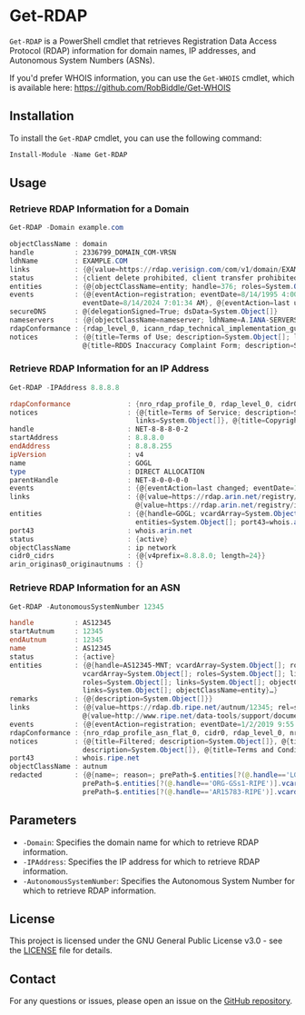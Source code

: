 # Get-RDAP

`Get-RDAP` is a PowerShell cmdlet that retrieves Registration Data Access Protocol (RDAP) information for domain names, IP addresses, and Autonomous System Numbers (ASNs).

If you'd prefer WHOIS information, you can use the `Get-WHOIS` cmdlet, which is available here: <https://github.com/RobBiddle/Get-WHOIS>

## Installation

To install the `Get-RDAP` cmdlet, you can use the following command:

```powershell
Install-Module -Name Get-RDAP
```

## Usage

### Retrieve RDAP Information for a Domain

```powershell
Get-RDAP -Domain example.com

objectClassName : domain
handle          : 2336799_DOMAIN_COM-VRSN
ldhName         : EXAMPLE.COM
links           : {@{value=https://rdap.verisign.com/com/v1/domain/EXAMPLE.COM; rel=self; href=https://rdap.verisign.com/com/v1/domain/EXAMPLE.COM; type=application/rdap+json}}
status          : {client delete prohibited, client transfer prohibited, client update prohibited}
entities        : {@{objectClassName=entity; handle=376; roles=System.Object[]; publicIds=System.Object[]; vcardArray=System.Object[]; entities=System.Object[]}}
events          : {@{eventAction=registration; eventDate=8/14/1995 4:00:00 AM}, @{eventAction=expiration; eventDate=8/13/2025 4:00:00 AM}, @{eventAction=last changed;
                  eventDate=8/14/2024 7:01:34 AM}, @{eventAction=last update of RDAP database; eventDate=9/25/2024 11:07:33 PM}}
secureDNS       : @{delegationSigned=True; dsData=System.Object[]}
nameservers     : {@{objectClassName=nameserver; ldhName=A.IANA-SERVERS.NET}, @{objectClassName=nameserver; ldhName=B.IANA-SERVERS.NET}}
rdapConformance : {rdap_level_0, icann_rdap_technical_implementation_guide_0, icann_rdap_response_profile_0}
notices         : {@{title=Terms of Use; description=System.Object[]; links=System.Object[]}, @{title=Status Codes; description=System.Object[]; links=System.Object[]},
                  @{title=RDDS Inaccuracy Complaint Form; description=System.Object[]; links=System.Object[]}}
```

### Retrieve RDAP Information for an IP Address

```powershell
Get-RDAP -IPAddress 8.8.8.8

rdapConformance              : {nro_rdap_profile_0, rdap_level_0, cidr0, arin_originas0}
notices                      : {@{title=Terms of Service; description=System.Object[]; links=System.Object[]}, @{title=Whois Inaccuracy Reporting; description=System.Object[];
                               links=System.Object[]}, @{title=Copyright Notice; description=System.Object[]}}
handle                       : NET-8-8-8-0-2
startAddress                 : 8.8.8.0
endAddress                   : 8.8.8.255
ipVersion                    : v4
name                         : GOGL
type                         : DIRECT ALLOCATION
parentHandle                 : NET-8-0-0-0-0
events                       : {@{eventAction=last changed; eventDate=12/28/2023 5:24:56 PM}, @{eventAction=registration; eventDate=12/28/2023 5:24:33 PM}}
links                        : {@{value=https://rdap.arin.net/registry/ip/8.8.8.8; rel=self; type=application/rdap+json; href=https://rdap.arin.net/registry/ip/8.8.8.0},
                               @{value=https://rdap.arin.net/registry/ip/8.8.8.8; rel=alternate; type=application/xml; href=https://whois.arin.net/rest/net/NET-8-8-8-0-2}}
entities                     : {@{handle=GOGL; vcardArray=System.Object[]; roles=System.Object[]; remarks=System.Object[]; links=System.Object[]; events=System.Object[];
                               entities=System.Object[]; port43=whois.arin.net; objectClassName=entity}}
port43                       : whois.arin.net
status                       : {active}
objectClassName              : ip network
cidr0_cidrs                  : {@{v4prefix=8.8.8.0; length=24}}
arin_originas0_originautnums : {}
```

### Retrieve RDAP Information for an ASN

```powershell
Get-RDAP -AutonomousSystemNumber 12345

handle          : AS12345
startAutnum     : 12345
endAutnum       : 12345
name            : AS12345
status          : {active}
entities        : {@{handle=AS12345-MNT; vcardArray=System.Object[]; roles=System.Object[]; links=System.Object[]; objectClassName=entity}, @{handle=LG1196-ORG;
                  vcardArray=System.Object[]; roles=System.Object[]; links=System.Object[]; objectClassName=entity}, @{handle=ORG-GSs1-RIPE; vcardArray=System.Object[];
                  roles=System.Object[]; links=System.Object[]; objectClassName=entity}, @{handle=PG12821-RIPE; vcardArray=System.Object[]; roles=System.Object[];
                  links=System.Object[]; objectClassName=entity}…}
remarks         : {@{description=System.Object[]}}
links           : {@{value=https://rdap.db.ripe.net/autnum/12345; rel=self; href=https://rdap.db.ripe.net/autnum/12345},
                  @{value=http://www.ripe.net/data-tools/support/documentation/terms; rel=copyright; href=http://www.ripe.net/data-tools/support/documentation/terms}}
events          : {@{eventAction=registration; eventDate=1/2/2019 9:55:51 AM}, @{eventAction=last changed; eventDate=5/13/2020 1:44:31 PM}}
rdapConformance : {nro_rdap_profile_asn_flat_0, cidr0, rdap_level_0, nro_rdap_profile_0…}
notices         : {@{title=Filtered; description=System.Object[]}, @{title=Whois Inaccuracy Reporting; description=System.Object[]; links=System.Object[]}, @{title=Source;
                  description=System.Object[]}, @{title=Terms and Conditions; description=System.Object[]; links=System.Object[]}}
port43          : whois.ripe.net
objectClassName : autnum
redacted        : {@{name=; reason=; prePath=$.entities[?(@.handle=='LG1196-ORG')].vcardArray[1][?(@[0]=='e-mail')]; method=removal}, @{name=; reason=;
                  prePath=$.entities[?(@.handle=='ORG-GSs1-RIPE')].vcardArray[1][?(@[0]=='e-mail')]; method=removal}, @{name=; reason=;
                  prePath=$.entities[?(@.handle=='AR15783-RIPE')].vcardArray[1][?(@[0]=='e-mail')]; method=removal}}
```

## Parameters

- `-Domain`: Specifies the domain name for which to retrieve RDAP information.
- `-IPAddress`: Specifies the IP address for which to retrieve RDAP information.
- `-AutonomousSystemNumber`: Specifies the Autonomous System Number for which to retrieve RDAP information.

## License

This project is licensed under the GNU General Public License v3.0 - see the [LICENSE](LICENSE) file for details.

## Contact

For any questions or issues, please open an issue on the [GitHub repository](https://github.com/RobBiddle/Get-RDAP).

